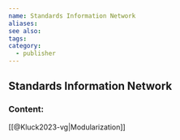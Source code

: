 ```yaml
---
name: Standards Information Network
aliases:
see also:
tags:
category:
  - publisher
---
```


## Standards Information Network

### Content:
[[@Kluck2023-vg|Modularization]]